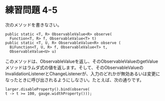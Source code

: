 # 練習問題 4-5

次のメソッドを書きなさい。

    public static <T, R> ObservableValue<R> observe(
      Function<T, R> f, ObservableValue<T> t)
    public static <T, U, R> ObservableValue<R> observe (
      BiFunction<T, U, R> f, ObservableValue<T> t,
      ObservableValue<U> u)

このメソッドは、ObservableValueを返し、そのObservableValueのgetValueメソッドはラムダ式の値を返します。そして、そのObservableValueのInvalidationListenerとChangeListenerが、入力のどれかが無効あるいは変更になったときに呼び出されるようにしなさい。たとえば、次の通りです。

    larger.disableProperty().bind(observe(
    t -> t >= 100, gauge.widthProperty()));

